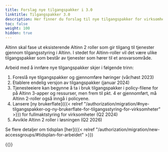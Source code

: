 ```yaml
---
title: Forslag nye tilgangspakker i 3.0
linktitle: Tilgangspakker 3.0
description: Her finner du forslag til nye tilgangspakker for virksomheter og innbyggere 
toc: false
weight: 100
hidden: true
---
```


Altinn skal fase ut eksisterende Altinn 2 roller som gir tilgang til tjenester gjennom tilgangsstyring i Altinn. I stedet for Altinn-roller vil det være ulike tilgangspakker som består av tjenester som hører til et ansvarsområde.

Arbeid med å innføre nye tilgangspakker skjer i følgende trinn: 
1. Foreslå nye tilgangspakker og gjennomføre høringer (vår/høst 2023)
2. Etablere endelig versjon av tilgangspakker (januar 2024)
3. Tjenesteeiere kan begynne å ta i bruk tilgangspakker i policy-filene for på Altinn 3-apper og ressurser, men frem til pkt. 4 er gjennomført, må Altinn 2-roller også inngå i policyene.
4. Lansere [ny brukerflate]({{< relref "/authorization/migration/#nye-tilgangspakker-og-ny-brukerflate-for-tilgangsstyring-for-virksomheter" >}}) for fullmaktstyring for virksomheter (Q2 2024)
5. Avvikle Altinn 2 roller i løsningen (Q2 2026)
   
Se flere detaljer om tidsplan [her]({{< relref "/authorization/migration/new-accessgroups/#tidsplan-for-arbeidet" >}})

{{<children />}}
